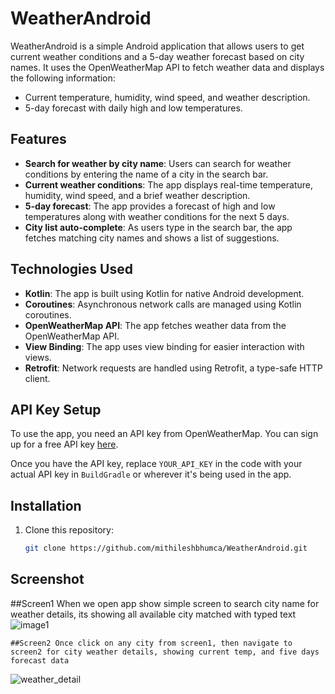 # WeatherAndroid

WeatherAndroid is a simple Android application that allows users to get current weather conditions and a 5-day weather forecast based on city names. It uses the OpenWeatherMap API to fetch weather data and displays the following information:

- Current temperature, humidity, wind speed, and weather description.
- 5-day forecast with daily high and low temperatures.
  
## Features

- **Search for weather by city name**: Users can search for weather conditions by entering the name of a city in the search bar.
- **Current weather conditions**: The app displays real-time temperature, humidity, wind speed, and a brief weather description.
- **5-day forecast**: The app provides a forecast of high and low temperatures along with weather conditions for the next 5 days.
- **City list auto-complete**: As users type in the search bar, the app fetches matching city names and shows a list of suggestions.

## Technologies Used

- **Kotlin**: The app is built using Kotlin for native Android development.
- **Coroutines**: Asynchronous network calls are managed using Kotlin coroutines.
- **OpenWeatherMap API**: The app fetches weather data from the OpenWeatherMap API.
- **View Binding**: The app uses view binding for easier interaction with views.
- **Retrofit**: Network requests are handled using Retrofit, a type-safe HTTP client.
  
## API Key Setup

To use the app, you need an API key from OpenWeatherMap. You can sign up for a free API key [here](https://openweathermap.org/).

Once you have the API key, replace `YOUR_API_KEY` in the code with your actual API key in `BuildGradle` or wherever it's being used in the app.

## Installation

1. Clone this repository:
   ```bash
   git clone https://github.com/mithileshbhumca/WeatherAndroid.git
   
## Screenshot
  ##Screen1 When we open app show simple screen to search city name for weather details, its showing all available city matched with typed text
   ![image1](https://github.com/user-attachments/assets/b39c789c-0868-4e3d-8681-4890e82b9d66)

    ##Screen2 Once click on any city from screen1, then navigate to screen2 for city weather details, showing current temp, and five days forecast data
 
   ![weather_detail](https://github.com/user-attachments/assets/eeb462c0-a61c-4389-99e0-2464f3275088)



